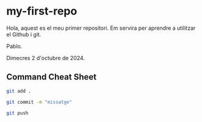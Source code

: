 # my-first-repo

Hola, aquest es el meu primer repositori. Em servira per aprendre a utilitzar el Github i git.

Pablo.

Dimecres 2 d'octubre de 2024.

## Command Cheat Sheet
```bash
git add .
```
```bash
git commit -m "missatge"
```
```bash
git push
```
